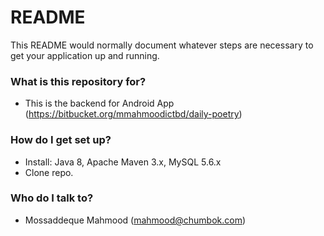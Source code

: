 # README #

This README would normally document whatever steps are necessary to get your application up and running.

### What is this repository for? ###

* This is the backend for Android App (https://bitbucket.org/mmahmoodictbd/daily-poetry)

### How do I get set up? ###

* Install: Java 8, Apache Maven 3.x, MySQL 5.6.x
* Clone repo.


### Who do I talk to? ###

* Mossaddeque Mahmood (mahmood@chumbok.com)